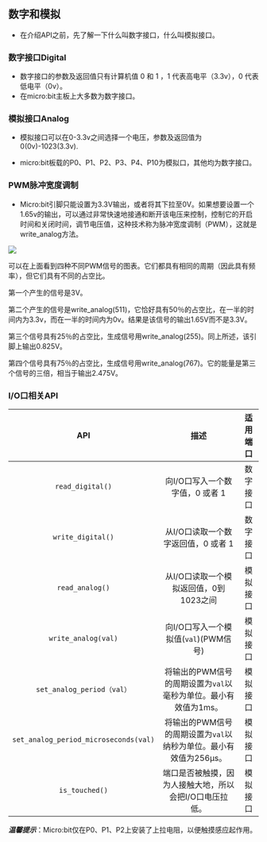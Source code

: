 ## 数字和模拟 ###

- 在介绍API之前，先了解一下什么叫数字接口，什么叫模拟接口。

### 数字接口Digital ###

- 数字接口的参数及返回值只有计算机值 0 和 1 ，1 代表高电平（3.3v），0 代表低电平（0v）。
- 在micro:bit主板上大多数为数字接口。

### 模拟接口Analog ###

- 模拟接口可以在0-3.3v之间选择一个电压，参数及返回值为0(0v)-1023(3.3v).

- micro:bit板载的P0、P1、P2、P3、P4、P10为模拟口，其他均为数字接口。

### PWM脉冲宽度调制 ###

- Micro:bit引脚只能设置为3.3V输出，或者将其下拉至0V。如果想要设置一个1.65v的输出，可以通过非常快速地接通和断开该电压来控制，控制它的开启时间和关闭时间，调节电压值，这种技术称为脉冲宽度调制（PWM），这就是write_analog方法。

![](https://i.imgur.com/rzawcRt.png)


可以在上面看到四种不同PWM信号的图表。它们都具有相同的周期（因此具有频率），但它们具有不同的占空比。

第一个产生的信号是3V。

第二个产生的信号是write_analog(511)，它恰好具有50％的占空比，在一半的时间内为3.3v，而在一半的时间内为0v。结果是该信号的输出1.65V而不是3.3V。

第三个信号具有25％的占空比，生成信号用write_analog(255)。同上所述，该引脚上输出0.825V。

第四个信号具有75％的占空比，生成信号用write_analog(767)。它的能量是第三个信号的三倍，相当于输出2.475V。

### I/O口相关API ###

| API | 描述 | 适用端口|
| :------------: | :-----------: |:-----------: |
|`read_digital()`|向I/O口写入一个数字值，0 或者 1| 数字接口|
|`write_digital()`|从I/O口读取一个数字返回值，0 或者 1|数字接口|
|`read_analog()`|从I/O口读取一个模拟返回值，0到1023之间|模拟接口 
|`write_analog(val)`|向I/O口写入一个模拟值(`val`)(PWM信号)|模拟接口|
|`set_analog_period（val）`|将输出的PWM信号的周期设置为`val`以毫秒为单位。最小有效值为1ms。|模拟接口|
|`set_analog_period_microseconds(val)`|将输出的PWM信号的周期设置为`val`以纳秒为单位。最小有效值为256µs。|模拟接口|
|`is_touched()`|端口是否被触摸，因为人接触大地，所以会把I/O口电压拉低。|模拟接口|

***温馨提示***：Micro:bit仅在P0、P1、P2上安装了上拉电阻，以便触摸感应起作用。
